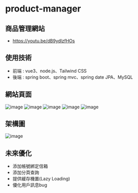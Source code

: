 # product-manager
## 商品管理網站
- https://youtu.be/dB9ydlzfHOs

## 使用技術
- 前端 : vue3、node.js、Tailwind CSS
- 後端 : spring boot、spring mvc、spring date JPA、MySQL
  
## 網站頁面
![image](https://github.com/user-attachments/assets/7797d18c-d935-473c-9aed-e0a02e335fdb)
![image](https://github.com/user-attachments/assets/a26d503e-dd76-4399-a868-d215458e1bb3)
![image](https://github.com/user-attachments/assets/e1bf173e-05d4-432f-8e56-0e0eeb2b4f00)
![image](https://github.com/user-attachments/assets/f6025753-23d5-415f-9f2e-b8398fdb6d0d)
![image](https://github.com/user-attachments/assets/560c049f-1695-405d-b318-10b640c16b0d)

## 架構圖

![image](https://github.com/user-attachments/assets/749b3489-5268-444d-9962-9c7edc05a79c)

## 未來優化
- 添加帳號綁定信箱
- 添加分頁查詢
- 提供緩存機置(Lazy Loading)
- 優化用戶訊息bug




